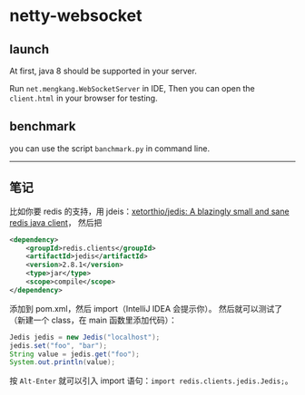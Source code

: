 # netty-websocket

## launch

At first, java 8 should be supported in your server.

Run `net.mengkang.WebSocketServer` in IDE, Then you can open the `client.html` in your browser for testing.

## benchmark

you can use the script `banchmark.py` in command line.

---

## 笔记

比如你要 redis 的支持，用 jdeis：[xetorthio/jedis: A blazingly small and sane redis java client](https://github.com/xetorthio/jedis)，
然后把

```xml
<dependency>
    <groupId>redis.clients</groupId>
    <artifactId>jedis</artifactId>
    <version>2.8.1</version>
    <type>jar</type>
    <scope>compile</scope>
</dependency>
```

添加到 pom.xml，然后 import（IntelliJ IDEA 会提示你）。
然后就可以测试了（新建一个 class，在 main 函数里添加代码）：

```java
Jedis jedis = new Jedis("localhost");
jedis.set("foo", "bar");
String value = jedis.get("foo");
System.out.println(value);
```

按 `Alt-Enter` 就可以引入 import 语句：`import redis.clients.jedis.Jedis;`。
